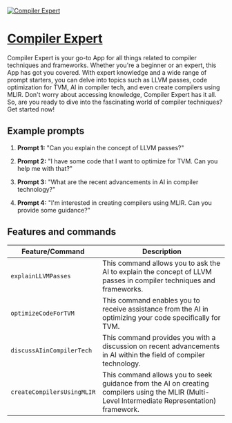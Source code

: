 [![Compiler Expert](https://files.oaiusercontent.com/file-VWEq1W7Hams9ygvFEBHmsQcj?se=2123-10-16T03%3A58%3A54Z&sp=r&sv=2021-08-06&sr=b&rscc=max-age%3D31536000%2C%20immutable&rscd=attachment%3B%20filename%3D14d019e8-edcf-4cc3-93cf-6f832ce367e9.png&sig=DYpuKLpO15APqJ1z8uqTszsxGRJl11HSGaZK5Qpffe8%3D)](https://chat.openai.com/g/g-fiVC8nIlF-compiler-expert)

# [Compiler Expert](https://chat.openai.com/g/g-fiVC8nIlF-compiler-expert)

Compiler Expert is your go-to App for all things related to compiler techniques and frameworks. Whether you're a beginner or an expert, this App has got you covered. With expert knowledge and a wide range of prompt starters, you can delve into topics such as LLVM passes, code optimization for TVM, AI in compiler tech, and even create compilers using MLIR. Don't worry about accessing knowledge, Compiler Expert has it all. So, are you ready to dive into the fascinating world of compiler techniques? Get started now!

## Example prompts

1. **Prompt 1:** "Can you explain the concept of LLVM passes?"

2. **Prompt 2:** "I have some code that I want to optimize for TVM. Can you help me with that?"

3. **Prompt 3:** "What are the recent advancements in AI in compiler technology?"

4. **Prompt 4:** "I'm interested in creating compilers using MLIR. Can you provide some guidance?"

## Features and commands

| Feature/Command | Description |
| --- | --- |
| `explainLLVMPasses` | This command allows you to ask the AI to explain the concept of LLVM passes in compiler techniques and frameworks. |
| `optimizeCodeForTVM` | This command enables you to receive assistance from the AI in optimizing your code specifically for TVM. |
| `discussAIinCompilerTech` | This command provides you with a discussion on recent advancements in AI within the field of compiler technology. |
| `createCompilersUsingMLIR` | This command allows you to seek guidance from the AI on creating compilers using the MLIR (Multi-Level Intermediate Representation) framework. |